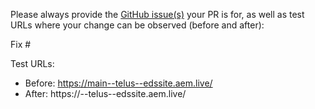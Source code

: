 Please always provide the [GitHub issue(s)](../issues) your PR is for, as well as test URLs where your change can be observed (before and after):

Fix #<gh-issue-id>

Test URLs:
- Before: https://main--telus--edssite.aem.live/
- After: https://<branch>--telus--edssite.aem.live/
